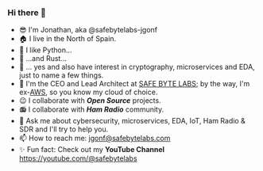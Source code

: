 ### Hi there :wave:
<!--
**ea1het/ea1het** is a ✨ _special_ ✨ repository because its `README.md` (this file) appears on your GitHub profile.
<img align="right" src="https://github-readme-stats.vercel.app/api?username=ea1het&show_icons=true">
//-->

- :sunglasses: I'm Jonathan, aka @safebytelabs-jgonf
- :house: I live in the North of Spain.
- :snake: I like Python...
- :crab: ...and Rust...
- 👀 ... yes and also have interest in cryptography, microservices and EDA, just to name a few things. 
- :office: I'm the CEO and Lead Architect at [SAFE BYTE LABS](https://safebytelabs.com); by the way, I'm ex-[AWS](https://aws.amazon.com/), so you know my cloud of choice.
- :wink: I collaborate with _**Open Source**_ projects.
- :radio: I collaborate with _**Ham Radio**_ community.
- :speech_balloon: Ask me about cybersecurity, microservices, EDA, IoT, Ham Radio & SDR and I'll try to help you.
- :mailbox: How to reach me: jgonf@safebytelabs.com 
- :sparkles: Fun fact: Check out my **YouTube Channel** https://youtube.com/@safebytelabs

<!---
safebytelabs-jgonf/safebytelabs-jgonf is a ✨ special ✨ repository because its `README.md` (this file) appears on your GitHub profile.
You can click the Preview link to take a look at your changes.
--->
